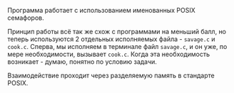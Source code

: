 Программа работает с использованием именованных POSIX семафоров.

Принцип работы всё так же схож с программами на меньший балл, но теперь используются 2 отдельных исполняемых файла - `savage.c` и `cook.c`. 
Сперва, мы исполняем в терминале файл `savage.c`, и он уже, по мере необходимости, вызывает `cook.c`. Когда эта необходимость возникает - думаю, понятно по условию задачи.

Взаимодействие проходит через разделяемую память в стандарте POSIX.
